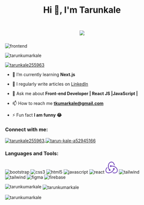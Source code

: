
<h1 align="center">Hi 👋, I'm Tarunkale</h1>
<h1 align="center">
    <img src="https://readme-typing-svg.herokuapp.com/?font=Righteous&size=35&center=true&vCenter=true&width=500&height=70&duration=4000&lines=Hi+There!+👋;+I am+ Tarun kale;" />
</h1>
<img align="'right" alt="frontend" width="400" src="https://camo.githubusercontent.com/c1dcb74cc1c1835b1d716f5051499a2814c683c806b15f04b0eba492863703e9/68747470733a2f2f63646e2e6472696262626c652e636f6d2f75736572732f3733303730332f73637265656e73686f74732f363538313234332f6176656e746f2e676966">

<p align="left"> <img src="https://komarev.com/ghpvc/?username=tarunkumarkale&label=Profile%20views&color=0e75b6&style=flat" alt="tarunkumarkale" /> </p>

<p align="left"> <a href="https://twitter.com/tarunkale255963" target="_blank"><img src="https://img.shields.io/twitter/follow/tarunkale255963?logo=twitter&style=for-the-badge" alt="tarunkale255963" /></a> </p>

- 🌱 I’m currently learning **Next.js**

- 📝 I regularly write articles on [LinkedIn](https://www.linkedin.com/in/tarun-kale-a52945166)

- 💬 Ask me about **Front-end Developer | React JS |JavaScript |**

- 📫 How to reach me **tkumarkale@gmail.com**

- ⚡ Fun fact **I am funny 😂**

<h3 align="left">Connect with me:</h3>
<p align="left">
  <a href="https://twitter.com/tarunkale255963" target="_blank">
    <img align="center" src="https://img.icons8.com/fluent/48/000000/twitter.png" alt="tarunkale255963" height="40" width="40" />
  </a>
  <a href="https://linkedin.com/in/tarun-kale-a52945166" target="_blank">
    <img align="center" src="https://img.icons8.com/fluent/48/000000/linkedin.png" alt="tarun-kale-a52945166" height="40" width="40" />
  </a>
</p>

<h3 align="left">Languages and Tools:</h3>
<p align="left">
  <img src="https://img.icons8.com/color/48/000000/bootstrap.png" alt="bootstrap" width="40" height="40" />
  <img src="https://img.icons8.com/color/48/000000/css3.png" alt="css3" width="40" height="40" />
  <img src="https://img.icons8.com/color/48/000000/html-5.png" alt="html5" width="40" height="40" />
  <img src="https://img.icons8.com/color/48/000000/javascript.png" alt="javascript" width="40" height="40" />
  <img src="https://img.icons8.com/color/48/000000/react-native.png" alt="react" width="40" height="40" />
  <img src="https://raw.githubusercontent.com/devicons/devicon/master/icons/redux/redux-original.svg" alt="redux" width="40" height="40"/>
  <img src="https://www.vectorlogo.zone/logos/tailwindcss/tailwindcss-icon.svg" alt="tailwind" width="40" height="40"/>
    <img src="https://upload.wikimedia.org/wikipedia/commons/f/f1/Vitejs-logo.svg" alt="tailwind" width="40" height="40"/>
     
<img src="https://www.vectorlogo.zone/logos/figma/figma-icon.svg" alt="figma" width="40" height="40"/>
  <img src="https://www.vectorlogo.zone/logos/firebase/firebase-icon.svg" alt="firebase" width="40" height="40"/>

</p>

<p><img align="left" src="https://github-readme-stats.vercel.app/api/top-langs?username=tarunkumarkale&show_icons=true&locale=en&layout=compact" alt="tarunkumarkale" /></p>

<p>&nbsp;<img align="center" src="https://github-readme-stats.vercel.app/api?username=tarunkumarkale&show_icons=true&locale=en" alt="tarunkumarkale" /></p>

<p><img align="center" src="https://github-readme-streak-stats.herokuapp.com/?user=tarunkumarkale&" alt="tarunkumarkale" /></p>
